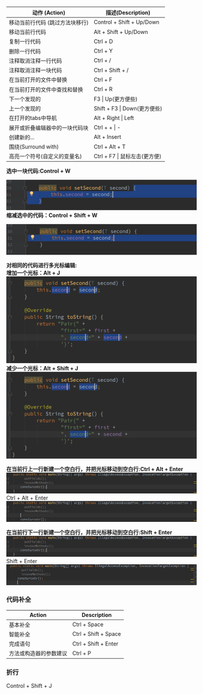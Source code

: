 | 动作 \(Action\) | 描述\(Description\) |
| --- | --- |
| 移动当前行代码 \(跳过方法块移行\) | Control + Shift + Up/Down |
| 移动当前行代码 | Alt + Shift + Up/Down |
| 复制一行代码 | Ctrl + D |
| 删除一行代码 | Ctrl + Y |
| 注释取消注释一行代码 | Ctrl + / |
| 注释取消注释一块代码 | Ctrl + Shift +  / |
| 在当前打开的文件中替换 | Ctrl + F |
| 在当前打开的文件中查找和替换 | Ctrl + R |
| 下一个发现的 | F3 \| Up\(更方便些\) |
| 上一个发现的 | Shift + F3 \| Down\(更方便些\) |
| 在打开的tabs中导航 | Alt + Right \| Left |
| 展开或折叠编辑器中的一块代码块 | Ctrl + + \| - |
| 创建新的... | Alt + Insert |
| 围绕\(Surround with\) | Ctrl + Alt + T |
| 高亮一个符号\(自定义的变量名\) | Ctrl + F7 \| 鼠标左击\(更方便\) |

**选中一块代码:Control + W**

![](/assets/snapshot25.png)  
**缩减选中的代码：Control + Shift + W**

![](/assets/snapshot26.png)

**对相同的代码进行多光标编辑:**  
**增加一个光标：Alt + J**  
![](/assets/snapshot27.png)  
**减少一个光标：Alt + Shift + J**  
![](/assets/snapshot28.png)

**在当前行上一行新建一个空白行，并把光标移动到空白行:Ctrl + Alt + Enter**
![](/assets/snapshot34.png)
Ctrl + Alt + Enter
![](/assets/snapshot35.png)

**在当前行下一行新建一个空白行，并把光标移动到空白行:Shift + Enter**
![](/assets/snapshot34.png)
Shift + Enter
![](/assets/snapshot36.png)
### 代码补全

| Action | Description |
| --- | --- |
| 基本补全 | Ctrl + Space |
| 智能补全 | Ctrl + Shift + Space |
| 完成语句 | Ctrl + Shift + Enter |
| 方法或构造器的参数建议 | Ctrl + P |

### 折行

Control + Shift + J

